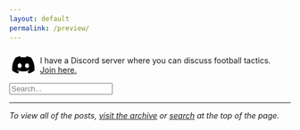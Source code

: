 ```yaml
---
layout: default
permalink: /preview/
---
```


<div style="display: flex; align-items: center; padding: 10px; margin-bottom: 5px; padding-left: 5px;">
    <img src="
https://raw.githubusercontent.com/kyleboas/images/main/uploads/2024/07/12/Image-12Jul2024_13:42:15.png" alt="Image" style="width: 40px; margin-right: 10px;">
    <p style="font-size: 14px; margin: 0;">
        I have a Discord server where you can discuss football tactics. <a href="https://discord.gg/pQuympz34q">Join here.</a>
    </p>
</div>

<div class="searchInput">
  <div id="search-criteria-container">
    <input type="text" id="search-input" placeholder="Search...">
  </div>
  <p id="p-result-count" style="margin-top: 0px;"><span id="result-count"></span></p>
  <div class="resultBox">
    <!-- here list are inserted from javascript -->
  </div>
</div>

<ul id="post-list"></ul>

<hr>

<p><em>To view all of the posts, <a href="https://tacticsjournal.com/archive/">visit the archive</a> or <a href="https://tacticsjournal.com/#top">search</a> at the top of the page.</em></p>

<style>

.tag {
  display: inline-block;
  background-color: #e0e0e0;
  border-radius: 5px;
  padding: 5px 10px;
  margin-right: 5px;
  margin-bottom: 5px;
  font-size: 14px;
}

.tag .remove-tag {
  margin-left: 10px;
  cursor: pointer;
  color: #ff0000;
}

</style>

<script>
  window.addEventListener("DOMContentLoaded", function() {
    var queryString = window.location.search;
    var urlParams = new URLSearchParams(queryString);
    var searchQuery = urlParams.get("search");

    if (searchQuery) {
      var searchInput = document.getElementById("search-input");
      searchInput.value = searchQuery;
      searchInput.dispatchEvent(new Event("input"));
    }
  });
</script>
<script src="/js/search-test-test.js"></script>
<script src="/js/suggest.js"></script>